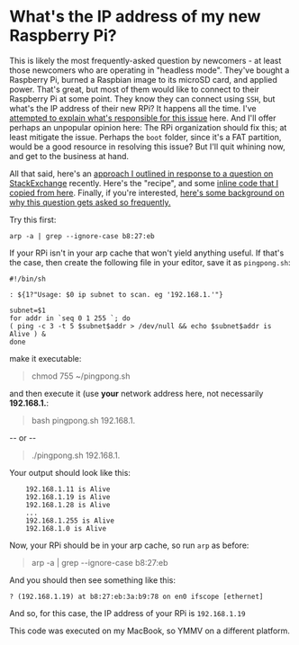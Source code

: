 # What's the IP address of my new Raspberry Pi? 

This is likely the most frequently-asked question by newcomers - at least those newcomers who are operating in "headless mode". They've bought a Raspberry Pi, burned a Raspbian image to its microSD card, and applied power. That's great, but most of them would like to connect to their Raspberry Pi at some point. They know they can connect using `SSH`, but what's the IP address of their new RPi? It happens all the time. I've [attempted to explain what's responsible for this issue](https://github.com/seamusdemora/PiFormulae/blob/master/ThinkingAboutARP.md) here. And I'll offer perhaps an unpopular opinion here: The RPi organization should fix this; at least mitigate the issue. Perhaps the `boot` folder, since it's a FAT partition, would be a good resource in resolving this issue? But I'll quit whining now, and get to the business at hand. 

All that said, here's an [approach I outlined in response to a question on StackExchange](https://raspberrypi.stackexchange.com/questions/82837/is-it-possible-to-set-a-static-ip-for-the-first-boot-of-headless-pi-ethernet-gad/82859#82859) recently. Here's the "recipe", and some [inline code that I copied from here](https://gist.github.com/blu3Alien/4585961). Finally, if you're interested, [here's some background on why this question gets asked so frequently.](https://github.com/seamusdemora/PiFormulae/blob/master/ThinkingAboutARP.md)

Try this first: 

```arp -a | grep --ignore-case b8:27:eb``` 

If your RPi isn't in your arp cache that won't yield anything useful. If that's the case, then create the following file in your editor, save it as `pingpong.sh`: 

    #!/bin/sh

    : ${1?"Usage: $0 ip subnet to scan. eg '192.168.1.'"}

    subnet=$1
    for addr in `seq 0 1 255 `; do
    ( ping -c 3 -t 5 $subnet$addr > /dev/null && echo $subnet$addr is Alive ) &
    done

make it executable:

> chmod 755 ~/pingpong.sh 

and then execute it (use __your__ network address here, not necessarily __192.168.1.__:

> bash pingpong.sh 192.168.1.

-- or --

> ./pingpong.sh 192.168.1.

Your output should look like this: 

        192.168.1.11 is Alive
        192.168.1.19 is Alive
        192.168.1.28 is Alive
        ...
        192.168.1.255 is Alive
        192.168.1.0 is Alive

Now, your RPi should be in your arp cache, so run `arp` as before: 

> arp -a | grep --ignore-case b8:27:eb 

And you should then see something like this: 

    ? (192.168.1.19) at b8:27:eb:3a:b9:78 on en0 ifscope [ethernet]

And so, for this case, the IP address of your RPi is `192.168.1.19`

This code was executed on my MacBook, so YMMV on a different platform.
